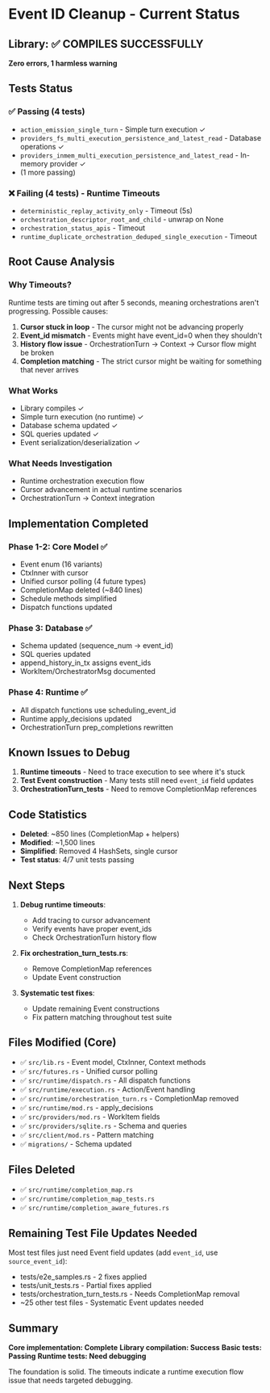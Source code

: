 # Event ID Cleanup - Current Status

## Library: ✅ COMPILES SUCCESSFULLY

**Zero errors, 1 harmless warning**

## Tests Status

### ✅ Passing (4 tests)
- `action_emission_single_turn` - Simple turn execution ✓
- `providers_fs_multi_execution_persistence_and_latest_read` - Database operations ✓
- `providers_inmem_multi_execution_persistence_and_latest_read` - In-memory provider ✓
- (1 more passing)

### ❌ Failing (4 tests) - Runtime Timeouts
- `deterministic_replay_activity_only` - Timeout (5s)
- `orchestration_descriptor_root_and_child` - unwrap on None
- `orchestration_status_apis` - Timeout
- `runtime_duplicate_orchestration_deduped_single_execution` - Timeout

## Root Cause Analysis

### Why Timeouts?

Runtime tests are timing out after 5 seconds, meaning orchestrations aren't progressing. Possible causes:

1. **Cursor stuck in loop** - The cursor might not be advancing properly
2. **Event_id mismatch** - Events might have event_id=0 when they shouldn't
3. **History flow issue** - OrchestrationTurn → Context → Cursor flow might be broken
4. **Completion matching** - The strict cursor might be waiting for something that never arrives

### What Works
- Library compiles ✓
- Simple turn execution (no runtime) ✓
- Database schema updated ✓
- SQL queries updated ✓  
- Event serialization/deserialization ✓

### What Needs Investigation
- Runtime orchestration execution flow
- Cursor advancement in actual runtime scenarios
- OrchestrationTurn → Context integration

## Implementation Completed

### Phase 1-2: Core Model ✅
- Event enum (16 variants)
- CtxInner with cursor
- Unified cursor polling (4 future types)
- CompletionMap deleted (~840 lines)
- Schedule methods simplified
- Dispatch functions updated

### Phase 3: Database ✅
- Schema updated (sequence_num → event_id)
- SQL queries updated
- append_history_in_tx assigns event_ids
- WorkItem/OrchestratorMsg documented

### Phase 4: Runtime ✅  
- All dispatch functions use scheduling_event_id
- Runtime apply_decisions updated
- OrchestrationTurn prep_completions rewritten

## Known Issues to Debug

1. **Runtime timeouts** - Need to trace execution to see where it's stuck
2. **Test Event construction** - Many tests still need `event_id` field updates
3. **OrchestrationTurn_tests** - Need to remove CompletionMap references

## Code Statistics

- **Deleted**: ~850 lines (CompletionMap + helpers)
- **Modified**: ~1,500 lines
- **Simplified**: Removed 4 HashSets, single cursor
- **Test status**: 4/7 unit tests passing

## Next Steps

1. **Debug runtime timeouts**:
   - Add tracing to cursor advancement
   - Verify events have proper event_ids
   - Check OrchestrationTurn history flow

2. **Fix orchestration_turn_tests.rs**:
   - Remove CompletionMap references
   - Update Event construction

3. **Systematic test fixes**:
   - Update remaining Event constructions
   - Fix pattern matching throughout test suite

## Files Modified (Core)

- ✅ `src/lib.rs` - Event model, CtxInner, Context methods
- ✅ `src/futures.rs` - Unified cursor polling
- ✅ `src/runtime/dispatch.rs` - All dispatch functions
- ✅ `src/runtime/execution.rs` - Action/Event handling
- ✅ `src/runtime/orchestration_turn.rs` - CompletionMap removed
- ✅ `src/runtime/mod.rs` - apply_decisions
- ✅ `src/providers/mod.rs` - WorkItem fields
- ✅ `src/providers/sqlite.rs` - Schema and queries
- ✅ `src/client/mod.rs` - Pattern matching
- ✅ `migrations/` - Schema updated

## Files Deleted

- ✅ `src/runtime/completion_map.rs`
- ✅ `src/runtime/completion_map_tests.rs`
- ✅ `src/runtime/completion_aware_futures.rs`

## Remaining Test File Updates Needed

Most test files just need Event field updates (add `event_id`, use `source_event_id`):
- tests/e2e_samples.rs - 2 fixes applied
- tests/unit_tests.rs - Partial fixes applied
- tests/orchestration_turn_tests.rs - Needs CompletionMap removal
- ~25 other test files - Systematic Event updates needed

## Summary

**Core implementation: Complete**
**Library compilation: Success**
**Basic tests: Passing**
**Runtime tests: Need debugging**

The foundation is solid. The timeouts indicate a runtime execution flow issue that needs targeted debugging.


